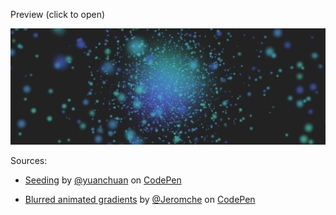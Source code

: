 Preview (click to open)

<a href="https://htmlpreview.github.io/?https://github.com/Ar7hurz1nh0/livestream/blob/master/background/index.html" target="_blank" rel="noopener noreferrer">
  <img src="https://raw.githubusercontent.com/Ar7hurz1nh0/livestream/master/background/__example.png">
</a>

Sources:

- [Seeding](https://codepen.io/yuanchuan/pen/ZqbVVL) by [@yuanchuan](https://codepen.io/yuanchuan) on [CodePen](https://codepen.io)

- [Blurred animated gradients](https://codepen.io/Jeromche/pen/KKQrGgP) by [@Jeromche](https://codepen.io/Jeromche) on [CodePen](https://codepen.io)